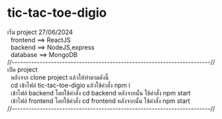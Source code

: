 ﻿# tic-tac-toe-digio
เริ่ม project 27/06/2024 <br />
&nbsp; frontend ==> ReactJS <br />
&nbsp; backend  ==> NodeJS,express <br />
&nbsp; database ==> MongoDB <br />
//-----------------------------------------------------------------------// <br />
เปิด project <br />
&nbsp; หลังจาก clone project แล้วให้ทำตามดังนี้ <br />
&nbsp; cd เข้าไฟล์ tic-tac-toe-digio  แล้วใช้คำสั่ง npm i <br />
&nbsp; เข้าไฟล์ backend โดยใช้คำสั่ง cd backend หลังจากนั้น ใช้คำสั่ง npm start <br />
&nbsp; เข้าไฟล์ frontend โดยใช้คำสั่ง cd frontend หลังจากนั้น ใช้คำสั่ง npm start <br />
//-----------------------------------------------------------------------// <br />
